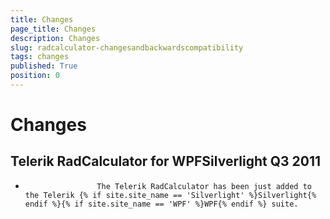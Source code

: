 ```yaml
---
title: Changes
page_title: Changes
description: Changes
slug: radcalculator-changesandbackwardscompatibility
tags: changes
published: True
position: 0
---
```


# Changes



##  Telerik RadCalculator for  WPFSilverlight Q3 2011

* 
					  The Telerik RadCalculator has been just added to the Telerik {% if site.site_name == 'Silverlight' %}Silverlight{% endif %}{% if site.site_name == 'WPF' %}WPF{% endif %} suite.
				  
